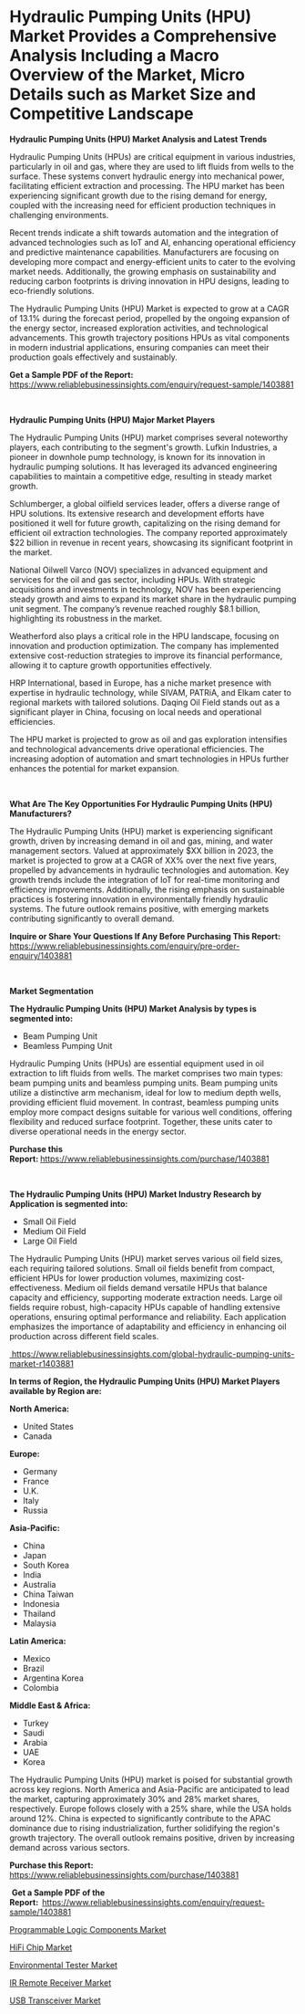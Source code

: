 <p><h1>Hydraulic Pumping Units (HPU) Market Provides a Comprehensive Analysis Including a Macro Overview of the Market, Micro Details such as Market Size and Competitive Landscape</h1></p><p><strong>Hydraulic Pumping Units (HPU) Market Analysis and Latest Trends</strong></p>
<p><p>Hydraulic Pumping Units (HPUs) are critical equipment in various industries, particularly in oil and gas, where they are used to lift fluids from wells to the surface. These systems convert hydraulic energy into mechanical power, facilitating efficient extraction and processing. The HPU market has been experiencing significant growth due to the rising demand for energy, coupled with the increasing need for efficient production techniques in challenging environments.</p><p>Recent trends indicate a shift towards automation and the integration of advanced technologies such as IoT and AI, enhancing operational efficiency and predictive maintenance capabilities. Manufacturers are focusing on developing more compact and energy-efficient units to cater to the evolving market needs. Additionally, the growing emphasis on sustainability and reducing carbon footprints is driving innovation in HPU designs, leading to eco-friendly solutions.</p><p>The Hydraulic Pumping Units (HPU) Market is expected to grow at a CAGR of 13.1% during the forecast period, propelled by the ongoing expansion of the energy sector, increased exploration activities, and technological advancements. This growth trajectory positions HPUs as vital components in modern industrial applications, ensuring companies can meet their production goals effectively and sustainably.</p></p>
<p><strong>Get a Sample PDF of the Report:&nbsp;</strong> <a href="https://www.reliablebusinessinsights.com/enquiry/request-sample/1403881?utm_campaign=1787&utm_medium=2&utm_source=Github&utm_content=ia&utm_term=23102024&utm_id=hydraulic-pumping-units-hpu">https://www.reliablebusinessinsights.com/enquiry/request-sample/1403881</a></p>
<p>&nbsp;</p>
<p><strong>Hydraulic Pumping Units (HPU) Major Market Players</strong></p>
<p><p>The Hydraulic Pumping Units (HPU) market comprises several noteworthy players, each contributing to the segment's growth. Lufkin Industries, a pioneer in downhole pump technology, is known for its innovation in hydraulic pumping solutions. It has leveraged its advanced engineering capabilities to maintain a competitive edge, resulting in steady market growth.</p><p>Schlumberger, a global oilfield services leader, offers a diverse range of HPU solutions. Its extensive research and development efforts have positioned it well for future growth, capitalizing on the rising demand for efficient oil extraction technologies. The company reported approximately $22 billion in revenue in recent years, showcasing its significant footprint in the market.</p><p>National Oilwell Varco (NOV) specializes in advanced equipment and services for the oil and gas sector, including HPUs. With strategic acquisitions and investments in technology, NOV has been experiencing steady growth and aims to expand its market share in the hydraulic pumping unit segment. The company’s revenue reached roughly $8.1 billion, highlighting its robustness in the market.</p><p>Weatherford also plays a critical role in the HPU landscape, focusing on innovation and production optimization. The company has implemented extensive cost-reduction strategies to improve its financial performance, allowing it to capture growth opportunities effectively.</p><p>HRP International, based in Europe, has a niche market presence with expertise in hydraulic technology, while SIVAM, PATRiA, and Elkam cater to regional markets with tailored solutions. Daqing Oil Field stands out as a significant player in China, focusing on local needs and operational efficiencies.</p><p>The HPU market is projected to grow as oil and gas exploration intensifies and technological advancements drive operational efficiencies. The increasing adoption of automation and smart technologies in HPUs further enhances the potential for market expansion.</p></p>
<p>&nbsp;</p>
<p><strong>What Are The Key Opportunities For Hydraulic Pumping Units (HPU) Manufacturers?</strong></p>
<p><p>The Hydraulic Pumping Units (HPU) market is experiencing significant growth, driven by increasing demand in oil and gas, mining, and water management sectors. Valued at approximately $XX billion in 2023, the market is projected to grow at a CAGR of XX% over the next five years, propelled by advancements in hydraulic technologies and automation. Key growth trends include the integration of IoT for real-time monitoring and efficiency improvements. Additionally, the rising emphasis on sustainable practices is fostering innovation in environmentally friendly hydraulic systems. The future outlook remains positive, with emerging markets contributing significantly to overall demand.</p></p>
<p><strong>Inquire or Share Your Questions If Any Before Purchasing This Report:</strong> <a href="https://www.reliablebusinessinsights.com/enquiry/pre-order-enquiry/1403881?utm_campaign=1787&utm_medium=2&utm_source=Github&utm_content=ia&utm_term=23102024&utm_id=hydraulic-pumping-units-hpu">https://www.reliablebusinessinsights.com/enquiry/pre-order-enquiry/1403881</a></p>
<p>&nbsp;</p>
<p><strong>Market Segmentation</strong></p>
<p><strong>The Hydraulic Pumping Units (HPU) Market Analysis by types is segmented into:</strong></p>
<p><ul><li>Beam Pumping Unit</li><li>Beamless Pumping Unit</li></ul></p>
<p><p>Hydraulic Pumping Units (HPUs) are essential equipment used in oil extraction to lift fluids from wells. The market comprises two main types: beam pumping units and beamless pumping units. Beam pumping units utilize a distinctive arm mechanism, ideal for low to medium depth wells, providing efficient fluid movement. In contrast, beamless pumping units employ more compact designs suitable for various well conditions, offering flexibility and reduced surface footprint. Together, these units cater to diverse operational needs in the energy sector.</p></p>
<p><strong>Purchase this Report:&nbsp;</strong><a href="https://www.reliablebusinessinsights.com/purchase/1403881?utm_campaign=1787&utm_medium=2&utm_source=Github&utm_content=ia&utm_term=23102024&utm_id=hydraulic-pumping-units-hpu">https://www.reliablebusinessinsights.com/purchase/1403881</a></p>
<p>&nbsp;</p>
<p><strong>The Hydraulic Pumping Units (HPU) Market Industry Research by Application is segmented into:</strong></p>
<p><ul><li>Small Oil Field</li><li>Medium Oil Field</li><li>Large Oil Field</li></ul></p>
<p><p>The Hydraulic Pumping Units (HPU) market serves various oil field sizes, each requiring tailored solutions. Small oil fields benefit from compact, efficient HPUs for lower production volumes, maximizing cost-effectiveness. Medium oil fields demand versatile HPUs that balance capacity and efficiency, supporting moderate extraction needs. Large oil fields require robust, high-capacity HPUs capable of handling extensive operations, ensuring optimal performance and reliability. Each application emphasizes the importance of adaptability and efficiency in enhancing oil production across different field scales.</p></p>
<p><a href="https://www.reliablebusinessinsights.com/global-hydraulic-pumping-units-market-r1403881?utm_campaign=1787&utm_medium=2&utm_source=Github&utm_content=ia&utm_term=23102024&utm_id=hydraulic-pumping-units-hpu">&nbsp;https://www.reliablebusinessinsights.com/global-hydraulic-pumping-units-market-r1403881</a></p>
<p><strong>In terms of Region, the Hydraulic Pumping Units (HPU) Market Players available by Region are:</strong></p>
<p>
    <p> <strong> North America: </strong>
        <ul>
            <li>United States</li>
            <li>Canada</li>
        </ul>
        </p> 
    <p> <strong> Europe: </strong>
        <ul>
            <li>Germany</li>
            <li>France</li>
            <li>U.K.</li>
            <li>Italy</li>
            <li>Russia</li>
        </ul>
        </p> 
    <p> <strong> Asia-Pacific: </strong>
        <ul>
            <li>China</li>
            <li>Japan</li>
            <li>South Korea</li>
            <li>India</li>
            <li>Australia</li>
            <li>China Taiwan</li>
            <li>Indonesia</li>
            <li>Thailand</li>
            <li>Malaysia</li>
        </ul>
        </p> 
    <p> <strong> Latin America: </strong>
        <ul>
            <li>Mexico</li>
            <li>Brazil</li>
            <li>Argentina Korea</li>
            <li>Colombia</li>
        </ul>
        </p> 
    <p> <strong> Middle East & Africa: </strong>
        <ul>
            <li>Turkey</li>
            <li>Saudi</li>
            <li>Arabia</li>
            <li>UAE</li>
            <li>Korea</li>
        </ul>
    </p>
    </p>
<p><p>The Hydraulic Pumping Units (HPU) market is poised for substantial growth across key regions. North America and Asia-Pacific are anticipated to lead the market, capturing approximately 30% and 28% market shares, respectively. Europe follows closely with a 25% share, while the USA holds around 12%. China is expected to significantly contribute to the APAC dominance due to rising industrialization, further solidifying the region's growth trajectory. The overall outlook remains positive, driven by increasing demand across various sectors.</p></p>
<p><strong>Purchase this Report: </strong><a href="https://www.reliablebusinessinsights.com/purchase/1403881?utm_campaign=1787&utm_medium=2&utm_source=Github&utm_content=ia&utm_term=23102024&utm_id=hydraulic-pumping-units-hpu">https://www.reliablebusinessinsights.com/purchase/1403881</a></p>
<p>&nbsp;<strong>Get a Sample PDF of the Report:&nbsp;&nbsp;</strong><a href="https://www.reliablebusinessinsights.com/enquiry/request-sample/1403881?utm_campaign=1787&utm_medium=2&utm_source=Github&utm_content=ia&utm_term=23102024&utm_id=hydraulic-pumping-units-hpu">https://www.reliablebusinessinsights.com/enquiry/request-sample/1403881</a></p>
<p><strong></strong></p>
<p><p><a href="https://www.linkedin.com/pulse/in-depth-analysis-global-programmable-logic-components-market-fzkrf?utm_campaign=1787&utm_medium=2&utm_source=Github&utm_content=ia&utm_term=23102024&utm_id=hydraulic-pumping-units-hpu">Programmable Logic Components Market</a></p><p><a href="https://www.linkedin.com/pulse/hifi-chip-market-evolution-future-outlook-forecasting-industry-u8mvf?utm_campaign=1787&utm_medium=2&utm_source=Github&utm_content=ia&utm_term=23102024&utm_id=hydraulic-pumping-units-hpu">HiFi Chip Market</a></p><p><a href="https://www.linkedin.com/pulse/global-environmental-tester-market-analysis-key-trends-future-sz89e?utm_campaign=1787&utm_medium=2&utm_source=Github&utm_content=ia&utm_term=23102024&utm_id=hydraulic-pumping-units-hpu">Environmental Tester Market</a></p><p><a href="https://www.linkedin.com/pulse/evolution-ir-remote-receiver-market-key-shifts-from-2024-2031-liqbe?utm_campaign=1787&utm_medium=2&utm_source=Github&utm_content=ia&utm_term=23102024&utm_id=hydraulic-pumping-units-hpu">IR Remote Receiver Market</a></p><p><a href="https://www.linkedin.com/pulse/usb-transceiver-market-trends-strategic-insights-2024-2031-pqgae?utm_campaign=1787&utm_medium=2&utm_source=Github&utm_content=ia&utm_term=23102024&utm_id=hydraulic-pumping-units-hpu">USB Transceiver Market</a></p></p>